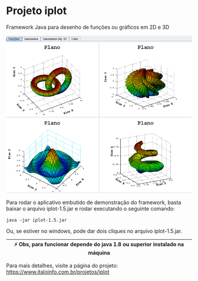 # Projeto iplot

Framework Java para desenho de funções ou gráficos em 2D e 3D

!['Aplicativo IPlot'](readme-images/iplot.png)

Para rodar o aplicativo embutido de demonstração do framework, basta baixar o arquivo iplot-1.5.jar e rodar executando o seguinte comando:

```
java -jar iplot-1.5.jar
```

Ou, se estiver no windows, pode dar dois cliques no arquivo iplot-1.5.jar.

| :zap: Obs, para funcionar depende do java 1.8 ou superior instalado na máquina  |
|---------------------------------------------------------------------------------|

Para mais detalhes, visite a página do projeto: https://www.italoinfo.com.br/projetos/iplot


